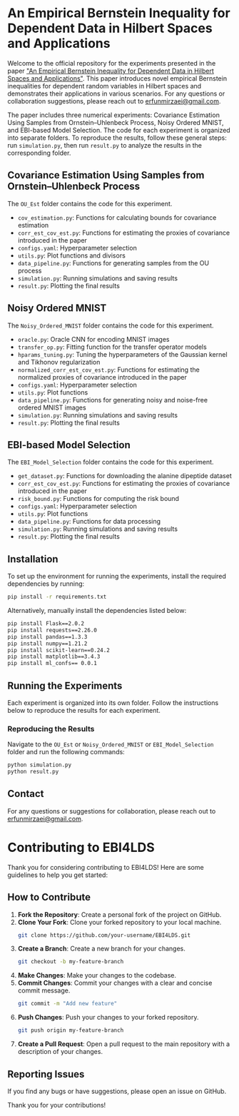 # An Empirical Bernstein Inequality for Dependent Data in Hilbert Spaces and Applications

Welcome to the official repository for the experiments presented in the paper ["An Empirical Bernstein Inequality for Dependent Data in Hilbert Spaces and Applications"](). This paper introduces novel empirical Bernstein inequalities for dependent random variables in Hilbert spaces and demonstrates their applications in various scenarios. For any questions or collaboration suggestions, please reach out to [erfunmirzaei@gmail.com](mailto:erfunmirzaei@gmail.com).

The paper includes three numerical experiments: Covariance Estimation Using Samples from Ornstein–Uhlenbeck Process, Noisy Ordered MNIST, and EBI-based Model Selection. The code for each experiment is organized into separate folders. To reproduce the results, follow these general steps: run `simulation.py`, then run `result.py` to analyze the results in the corresponding folder.

## Covariance Estimation Using Samples from Ornstein–Uhlenbeck Process

The `OU_Est` folder contains the code for this experiment.

- `cov_estimation.py`: Functions for calculating bounds for covariance estimation
- `corr_est_cov_est.py`: Functions for estimating the proxies of covariance introduced in the paper
- `configs.yaml`: Hyperparameter selection
- `utils.py`: Plot functions and divisors
- `data_pipeline.py`: Functions for generating samples from the OU process
- `simulation.py`: Running simulations and saving results
- `result.py`: Plotting the final results

## Noisy Ordered MNIST

The `Noisy_Ordered_MNIST` folder contains the code for this experiment.

- `oracle.py`: Oracle CNN for encoding MNIST images
- `transfer_op.py`: Fitting function for the transfer operator models
- `hparams_tuning.py`: Tuning the hyperparameters of the Gaussian kernel and Tikhonov regularization
- `normalized_corr_est_cov_est.py`: Functions for estimating the normalized proxies of covariance introduced in the paper
- `configs.yaml`: Hyperparameter selection
- `utils.py`: Plot functions
- `data_pipeline.py`: Functions for generating noisy and noise-free ordered MNIST images
- `simulation.py`: Running simulations and saving results
- `result.py`: Plotting the final results

## EBI-based Model Selection

The `EBI_Model_Selection` folder contains the code for this experiment.

- `get_dataset.py`: Functions for downloading the alanine dipeptide dataset
- `corr_est_cov_est.py`: Functions for estimating the proxies of covariance introduced in the paper
- `risk_bound.py`: Functions for computing the risk bound
- `configs.yaml`: Hyperparameter selection
- `utils.py`: Plot functions
- `data_pipeline.py`: Functions for data processing
- `simulation.py`: Running simulations and saving results
- `result.py`: Plotting the final results

## Installation

To set up the environment for running the experiments, install the required dependencies by running:

```sh
pip install -r requirements.txt
```

Alternatively, manually install the dependencies listed below:

```sh
pip install Flask==2.0.2
pip install requests==2.26.0
pip install pandas==1.3.3
pip install numpy==1.21.2
pip install scikit-learn==0.24.2
pip install matplotlib==3.4.3
pip install ml_confs== 0.0.1
```

## Running the Experiments

Each experiment is organized into its own folder. Follow the instructions below to reproduce the results for each experiment.

### Reproducing the Results

Navigate to the `OU_Est` or  `Noisy_Ordered_MNIST` or `EBI_Model_Selection` folder and run the following commands:

```sh
python simulation.py
python result.py
```

## Contact

For any questions or suggestions for collaboration, please reach out to [erfunmirzaei@gmail.com](mailto:erfunmirzaei@gmail.com).

# Contributing to EBI4LDS

Thank you for considering contributing to EBI4LDS! Here are some guidelines to help you get started:

## How to Contribute

1. **Fork the Repository**: Create a personal fork of the project on GitHub.
2. **Clone Your Fork**: Clone your forked repository to your local machine.
    ```sh
    git clone https://github.com/your-username/EBI4LDS.git
    ```
3. **Create a Branch**: Create a new branch for your changes.
    ```sh
    git checkout -b my-feature-branch
    ```
4. **Make Changes**: Make your changes to the codebase.
5. **Commit Changes**: Commit your changes with a clear and concise commit message.
    ```sh
    git commit -m "Add new feature"
    ```
6. **Push Changes**: Push your changes to your forked repository.
    ```sh
    git push origin my-feature-branch
    ```
7. **Create a Pull Request**: Open a pull request to the main repository with a description of your changes.

## Reporting Issues

If you find any bugs or have suggestions, please open an issue on GitHub.

Thank you for your contributions!
